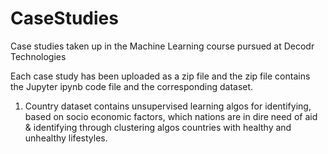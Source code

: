 # CaseStudies
Case studies taken up in the Machine Learning course pursued at  Decodr Technologies 

Each case study has been uploaded as a zip file and the zip file contains the Jupyter ipynb code file and the corresponding dataset.

1. Country dataset contains unsupervised learning algos for identifying, based on socio economic factors, which nations are in dire need of aid & identifying through clustering algos countries with healthy and unhealthy lifestyles.
 
